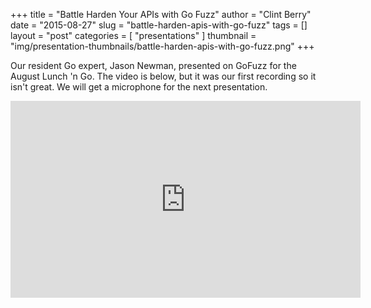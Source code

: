 +++
title = "Battle Harden Your APIs with Go Fuzz"
author = "Clint Berry"
date = "2015-08-27"
slug = "battle-harden-apis-with-go-fuzz"
tags = []
layout = "post"
categories = [
  "presentations"
]
thumbnail = "img/presentation-thumbnails/battle-harden-apis-with-go-fuzz.png"
+++

Our resident Go expert, Jason Newman, presented on GoFuzz for the August Lunch
'n Go. The video is below, but it was our first recording so it isn't great. We
will get a microphone for the next presentation.

<iframe width="560" height="315" src="https://www.youtube.com/embed/A38xX-eJTxQ" frameborder="0" allowfullscreen></iframe>
